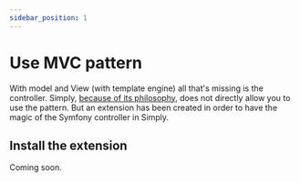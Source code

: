 ```yaml
---
sidebar_position: 1
---
```

# Use MVC pattern
With model and View (with template engine) all that's missing is the controller.
Simply, [because of its philosophy](intro.md#philosophy), does not directly allow you to use the pattern.
But an extension has been created in order to have the magic of the Symfony controller in Simply.

## Install the extension
Coming soon.
